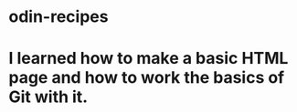 # odin-recipes

# I learned how to make a basic HTML page and how to work the basics of Git with it.